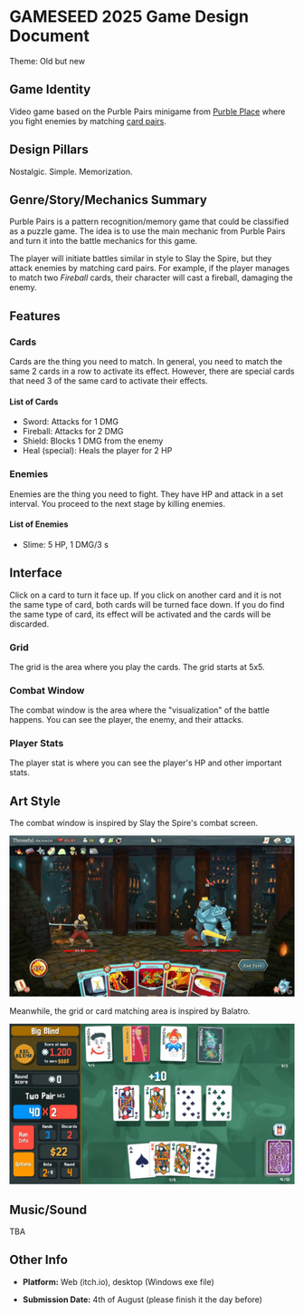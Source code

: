 # GAMESEED 2025 Game Design Document
Theme: Old but new

## Game Identity
Video game based on the Purble Pairs minigame from [Purble Place](https://en.wikipedia.org/wiki/Purble_Place) where you fight enemies by matching [card pairs](https://en.wikipedia.org/wiki/Concentration_(card_game)).

## Design Pillars
Nostalgic. Simple. Memorization.

## Genre/Story/Mechanics Summary
Purble Pairs is a pattern recognition/memory game that could be classified as a puzzle game. The idea is to use the main mechanic from Purble Pairs and turn it into the battle mechanics for this game.

The player will initiate battles similar in style to Slay the Spire, but they attack enemies by matching card pairs. For example, if the player manages to match two *Fireball* cards, their character will cast a fireball, damaging the enemy.

## Features
### Cards
Cards are the thing you need to match. In general, you need to match the same 2 cards in a row to activate its effect. However, there are special cards that need 3 of the same card to activate their effects.

#### List of Cards
- Sword: Attacks for 1 DMG
- Fireball: Attacks for 2 DMG
- Shield: Blocks 1 DMG from the enemy
- Heal (special): Heals the player for 2 HP

### Enemies
Enemies are the thing you need to fight. They have HP and attack in a set interval. You proceed to the next stage by killing enemies.

#### List of Enemies
- Slime: 5 HP, 1 DMG/3 s

## Interface
Click on a card to turn it face up. If you click on another card and it is not the same type of card, both cards will be turned face down. If you do find the same type of card, its effect will be activated and the cards will be discarded.

### Grid
The grid is the area where you play the cards. The grid starts at 5x5.

### Combat Window
The combat window is the area where the "visualization" of the battle happens. You can see the player, the enemy, and their attacks.

### Player Stats
The player stat is where you can see the player's HP and other important stats.

## Art Style
The combat window is inspired by Slay the Spire's combat screen.

![The combat screen in Slay the Spire](slaythespire.jpg)

Meanwhile, the grid or card matching area is inspired by Balatro.

![Penyakit Balatro gila](balatro.jpg)

## Music/Sound
TBA

## Other Info
- **Platform:** Web (itch.io), desktop (Windows exe file)

- **Submission Date:** 4th of August (please finish it the day before)